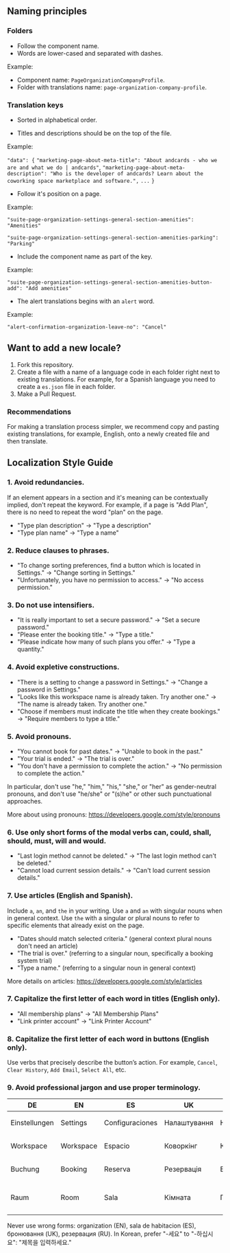 ## Naming principles

### Folders

- Follow the component name.
- Words are lower-cased and separated with dashes.

Example:

- Component name: `PageOrganizationCompanyProfile`.
- Folder with translations name: `page-organization-company-profile`.

### Translation keys

- Sorted in alphabetical order.

- Titles and descriptions should be on the top of the file.

Example:

`"data": {`
`"marketing-page-about-meta-title": "About andcards - who we are and what we do | andcards"`,
`"marketing-page-about-meta-description": "Who is the developer of andcards? Learn about the coworking space marketplace and software.",`
`...`
`}`

- Follow it's position on a page.

Example:

`"suite-page-organization-settings-general-section-amenities": "Amenities"`

`"suite-page-organization-settings-general-section-amenities-parking": "Parking"`

- Include the component name as part of the key.

Example:

`"suite-page-organization-settings-general-section-amenities-button-add": "Add amenities"`

- The alert translations begins with an `alert` word.

Example:

`"alert-confirmation-organization-leave-no": "Cancel"`

## Want to add a new locale?

1. Fork this repository.
2. Create a file with a name of a language code in each folder right next to existing translations. For example, for a Spanish language you need to create a `es.json` file in each folder.
3. Make a Pull Request.

### Recommendations

For making a translation process simpler, we recommend copy and pasting existing translations, for example, English, onto a newly created file and then translate.

## Localization Style Guide

### 1. Avoid redundancies.

If an element appears in a section and it's meaning can be contextually implied, don't repeat the keyword. For example, if a page is "Add Plan", there is no need to repeat the word "plan" on the page.

- "Type plan description" → "Type a description"
- "Type plan name" → "Type a name"

### 2. Reduce clauses to phrases.

- "To change sorting preferences, find a button which is located in Settings." → "Change sorting in Settings."
- "Unfortunately, you have no permission to access." → "No access permission."

### 3. Do not use intensifiers.

- "It is really important to set a secure password." → "Set a secure password."
- "Please enter the booking title." → "Type a title."
- "Please indicate how many of such plans you offer." → "Type a quantity."

### 4. Avoid expletive constructions.

- "There is a setting to change a password in Settings." → "Change a password in Settings."
- "Looks like this workspace name is already taken. Try another one." → "The name is already taken. Try another one."
- "Choose if members must indicate the title when they create bookings." → "Require members to type a title."

### 5. Avoid pronouns.

- "You cannot book for past dates." → "Unable to book in the past."
- "Your trial is ended." → "The trial is over."
- "You don't have a permission to complete the action." → "No permission to complete the action."

In particular, don't use "he," "him," "his," "she," or "her" as gender-neutral pronouns, and don't use "he/she" or "(s)he" or other such punctuational approaches.

More about using pronouns: https://developers.google.com/style/pronouns

### 6. Use only short forms of the modal verbs can, could, shall, should, must, will and would.

- "Last login method cannot be deleted." → "The last login method can't be deleted."
- "Cannot load current session details." → "Can't load current session details."

### 7. Use articles (English and Spanish).

Include `a`, `an`, and `the` in your writing. Use `a` and `an` with singular nouns when in general context. Use `the` with a singular or plural nouns to refer to specific elements that already exist on the page.

- "Dates should match selected criteria." (general context plural nouns don't need an article)
- "The trial is over." (referring to a singular noun, specifically a booking system trial)
- "Type a name." (referring to a singular noun in general context)

More details on articles: https://developers.google.com/style/articles

### 7. Capitalize the first letter of each word in titles (English only).

- "All membership plans" → "All Membership Plans"
- "Link printer account" → "Link Printer Account"

### 8. Capitalize the first letter of each word in buttons (English only).

Use verbs that precisely describe the button’s action. For example, `Cancel`, `Clear History`, `Add Email`, `Select All`, etc.

### 9. Avoid professional jargon and use proper terminology.

| DE            | EN        | ES              | UK           | RU           | KO     |
| ------------- | --------- | --------------- | ------------ | ------------ | ------ |
| Einstellungen | Settings  | Configuraciones | Налаштування | Настройки    | 설정   |
| Workspace     | Workspace | Espacio         | Коворкінг    | Коворкинг    | 공간   |
| Buchung       | Booking   | Reserva         | Резервація   | Бронирование | 예약   |
| Raum          | Room      | Sala            | Кімната      | Переговорная | 회의실 |

Never use wrong forms: organization (EN), sala de habitacion (ES), бронювання (UK), резервация (RU). In Korean, prefer "-세요" to "-하십시요": "제목을 입력하세요."

